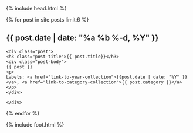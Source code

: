 {% include head.html %}

{% for post in site.posts limit:6 %}
    <h2 class="date-header">{{ post.date | date: "%a %b %-d, %Y" }}</h2>

    <div class="post">
    <h3 class="post-title">{{ post.title}}</h3>
    <div class="post-body">
    {{ post }}
    <p>
    Labels: <a href="link-to-year-collection">{{post.date | date: "%Y" }}</a>, <a href="link-to-category-collection">{{ post.category }}</a>
    </p>
    </div>

<!-- omit post footer with permalink, for now

    <p class="post-footer">
      <em>posted at <a href="{{ post.url }}" title="permanent link">time</a></em>
    </p>

-->
    </div>
{% endfor %}

{% include foot.html %}
